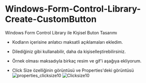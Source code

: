# Windows-Form-Control-Library-Create-CustomButton
Windows Form Control Library ile Kişisel Buton Tasarımı


- Kodların içerisine anlatıcı maksatli açıklamaları ekledim.
- Dilediğiniz gibi kullanabilir, daha da kişiselleştirebilirsiniz.

- Örnek olması maksadıyla birkaç resim ve gif'i aşağıya ekliyorum.

- Click Size özelliğinin görüntüsü ve Properties'deki görüntüsü
![properties_clicksize10](https://user-images.githubusercontent.com/34923740/70396493-8faa5c80-1a1a-11ea-973b-f20cd47e3212.PNG)
![Clicksize10](https://user-images.githubusercontent.com/34923740/70396501-a2249600-1a1a-11ea-9eef-13515777f20a.gif)
